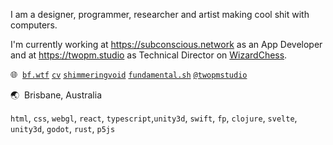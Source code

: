 I am a designer, programmer, researcher and artist making cool shit with computers.

I'm currently working at https://subconscious.network as an App Developer and at https://twopm.studio as Technical Director on [WizardChess](https://store.steampowered.com/app/1274210/WizardChess/).

🌐&nbsp; [`bf.wtf`](https://bf.wtf)
[`cv`](https://cv.bf.wtf)
[`shimmeringvoid`](https://shimmeringvoid.substack.com/)
[`fundamental.sh`](https://fundamental.sh)
[`@twopmstudio`](https://twitter.com/@twopmstudio)

🌏&nbsp; Brisbane, Australia

`html`, `css`, `webgl`, `react`, `typescript`,`unity3d`, `swift`, `fp`, `clojure`, `svelte`, `unity3d`, `godot`, `rust`, `p5js` <br/>
